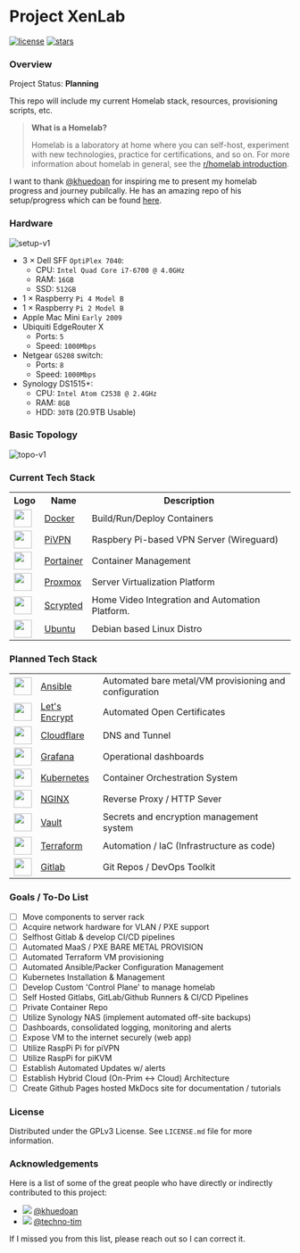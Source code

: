 # Project XenLab

[![license](https://img.shields.io/github/license/khuedoan/homelab?style=flat-square&logo=gnu&logoColor=white)](https://www.gnu.org/licenses/gpl-3.0.html)
[![stars](https://img.shields.io/github/stars/dancrodev/homelab?logo=github&logoColor=white&color=gold&style=flat-square)](https://github.com/dancrodev/homelab)

### Overview

Project Status: **Planning**

This repo will include my current Homelab stack, resources, provisioning scripts, etc.

> **What is a Homelab?**
>
> Homelab is a laboratory at home where you can self-host, experiment with new technologies, practice for certifications, and so on. For more information about homelab in general, see the [r/homelab introduction](https://www.reddit.com/r/homelab/wiki/introduction).

I want to thank [@khuedoan](https://github.com/khuedoan) for inspiring me to present my homelab progress and journey pubilcally. He has an amazing repo of his setup/progress which can be found [here](https://github.com/khuedoan/homelab).

### Hardware

![setup-v1](https://github.com/dancrodev/homelab/assets/2058413/fababd7c-0531-451c-9cfb-1807eaf17716)

- 3 × Dell SFF `OptiPlex 7040`:
  - CPU: `Intel Quad Core i7-6700 @ 4.0GHz`
  - RAM: `16GB`
  - SSD: `512GB`
- 1 × Raspberry `Pi 4 Model B`
- 1 × Raspberry `Pi 2 Model B`
- Apple Mac Mini `Early 2009`
- Ubiquiti EdgeRouter X
  - Ports: `5`
  - Speed: `1000Mbps`
- Netgear `GS208` switch:
  - Ports: `8`
  - Speed: `1000Mbps`
- Synology DS1515+:
  - CPU: `Intel Atom C2538 @ 2.4GHz`
  - RAM: `8GB`
  - HDD: `30TB` (20.9TB Usable)

### Basic Topology

![topo-v1](https://github.com/dancrodev/homelab/assets/2058413/6f50b1f3-28f3-4f42-9415-2a1d89722012)

### Current Tech Stack

<table>
    <tr>
        <th>Logo</th>
        <th>Name</th>
        <th>Description</th>
    </tr>
    <tr>
        <td><img width="32" src="https://www.docker.com/wp-content/uploads/2022/03/Moby-logo.png"></td>
        <td><a href="https://www.docker.com">Docker</a></td>
        <td>Build/Run/Deploy Containers</td>
    </tr>
    <tr>
        <td><img width="32" src="https://avatars.githubusercontent.com/u/18517161?s=200&v=4"></td>
        <td><a href="https://www.pivpn.io/">PiVPN</a></td>
        <td>Raspbery Pi-based VPN Server (Wireguard)</td>
    </tr>
    <tr>
        <td><img width="32" src="https://avatars.githubusercontent.com/u/22225832?s=200&v=4"></td>
        <td><a href="https://www.portainer.io/">Portainer</a></td>
        <td>Container Management</td>
    </tr>
    <tr>
        <td><img width="32" src="https://avatars.githubusercontent.com/u/2678585?s=200&v=4"></td>
        <td><a href="https://www.proxmox.com">Proxmox</a></td>
        <td>Server Virtualization Platform</td>
    </tr>
    <tr>
        <td><img width="32" src="https://github.com/dancrodev/homelab/assets/2058413/e7d92189-1116-472c-827e-bff10be52cef"></td>
        <td><a href="https://www.scrypted.app/">Scrypted</a></td>
        <td>Home Video Integration and Automation Platform.</td>
    </tr>
     <tr>
        <td><img width="32" src="https://avatars.githubusercontent.com/u/4604537?s=200&v=4"></td>
        <td><a href="https://ubuntu.com">Ubuntu</a></td>
        <td>Debian based Linux Distro</td>
    </tr>
</table>

### Planned Tech Stack

<table>
    <tr>
        <td><img width="32" src="https://simpleicons.org/icons/ansible.svg"></td>
        <td><a href="https://www.ansible.com">Ansible</a></td>
        <td>Automated bare metal/VM  provisioning and configuration</td>
    </tr>
    <tr>
        <td><img width="32" src="https://avatars.githubusercontent.com/u/9289019?s=200&v=4"></td>
        <td><a href="https://letsencrypt.org/">Let's Encrypt</a></td>
        <td>Automated Open Certificates</td>
    </tr>
    <tr>
        <td><img width="32" src="https://avatars.githubusercontent.com/u/314135?s=200&v=4"></td>
        <td><a href="https://www.cloudflare.com">Cloudflare</a></td>
        <td>DNS and Tunnel</td>
    </tr>
     <tr>
        <td><img width="32" src="https://grafana.com/static/img/menu/grafana2.svg"></td>
        <td><a href="https://grafana.com">Grafana</a></td>
        <td>Operational dashboards</td>
    </tr>
    <tr>
        <td><img width="32" src="https://cncf-branding.netlify.app/img/projects/kubernetes/icon/color/kubernetes-icon-color.svg"></td>
        <td><a href="https://kubernetes.io">Kubernetes</a></td>
        <td>Container Orchestration System</td>
    </tr>
    <tr>
        <td><img width="32" src="https://avatars.githubusercontent.com/u/1412239?s=200&v=4"></td>
        <td><a href="https://www.nginx.com">NGINX</a></td>
        <td>Reverse Proxy / HTTP Sever</td>
    </tr>
    <tr>
        <td><img width="32" src="https://simpleicons.org/icons/vault.svg"></td>
        <td><a href="https://www.vaultproject.io">Vault</a></td>
        <td>Secrets and encryption management system</td>
    </tr>
    <tr>
        <td><img width="32" src="https://github.com/dancrodev/homelab/assets/2058413/d14a5113-bee4-459e-9eb5-299ac2cab111"></td>
        <td><a href="https://www.terraform.io/">Terraform</a></td>
        <td>Automation / IaC (Infrastructure as code)</td>
    </tr>
    <tr>
        <td><img width="32" src="https://avatars.githubusercontent.com/u/22105643?s=200&v=4"></td>
        <td><a href="https://www.gitlab.com">Gitlab</a></td>
        <td>Git Repos / DevOps Toolkit</td>
    </tr>
</table>

### Goals / To-Do List

- [ ] Move components to server rack
- [ ] Acquire network hardware for VLAN / PXE support
- [ ] Selfhost Gitlab & develop CI/CD pipelines
- [ ] Automated MaaS / PXE BARE METAL PROVISION
- [ ] Automated Terraform VM provisioning
- [ ] Automated Ansible/Packer Configuration Management
- [ ] Kubernetes Installation & Management
- [ ] Develop Custom 'Control Plane' to manage homelab
- [ ] Self Hosted Gitlabs, GitLab/Github Runners & CI/CD Pipelines
- [ ] Private Container Repo
- [ ] Utilize Synology NAS (implement automated off-site backups)
- [ ] Dashboards, consolidated logging, monitoring and alerts
- [ ] Expose VM to the internet securely (web app)
- [ ] Utilize RaspPi Pi for piVPN
- [ ] Utilize RaspPi for piKVM
- [ ] Establish Automated Updates w/ alerts
- [ ] Establish Hybrid Cloud (On-Prim <-> Cloud) Architecture
- [ ] Create Github Pages hosted MkDocs site for documentation / tutorials

### License

Distributed under the GPLv3 License.
See `LICENSE.md` file for more information.

### Acknowledgements

Here is a list of some of the great people who have directly or indirectly contributed to this project:

- ![](https://github.com/khuedoan.png?size=24) [@khuedoan](https://github.com/khuedoan)
- ![](https://github.com//techno-tim.png?size=24) [@techno-tim](https://github.com//techno-tim)

If I missed you from this list, please reach out so I can correct it.
